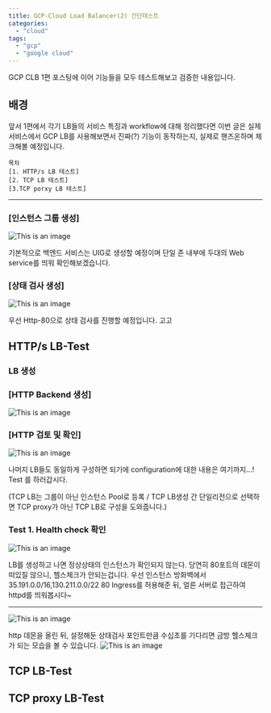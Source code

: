 ```yaml
---
title: GCP-Cloud Load Balancer(2) 간단테스트
categories:
  - "cloud"
tags:
  - "gcp"
  - "google cloud"
---
```

GCP CLB 1편 포스팅에 이어 기능들을 모두 테스트해보고 검증한 내용입니다.

<!--more-->

## 배경
앞서 1편에서 각기 LB들의 서비스 특징과 workflow에 대해 정리했다면
이번 글은 실제 서비스에서 GCP LB를 사용해보면서 진짜(?) 기능이 동작하는지, 실제로 핸즈온하며 체크해볼 예정입니다.

```
목차
[1. HTTP/s LB 테스트]
[2. TCP LB 테스트]
[3.TCP porxy LB 테스트]
```
---

### **[인스턴스 그룹 생성]**
![This is an image](/img/ig.JPG)

기본적으로 백엔드 서비스는 UIG로 생성할 예정이며 단일 존 내부에 두대의 Web service를 띄워 확인해보겠습니다.

### **[상태 검사 생성]**
![This is an image](/img/hc_set.jpg)

우선 Http-80으로 상태 검사를 진행할 예정입니다. 고고

## HTTP/s LB-Test

### LB 생성
### **[HTTP Backend 생성]**
![This is an image](/img/Http_back.jpg)

### **[HTTP 검토 및 확인]**
![This is an image](/img/Http_last.jpg)

나머지 LB들도 동일하게 구성하면 되기에 configuration에 대한 내용은 여기까지...! Test 를 하러갑시다.

 (TCP LB는 그룹이 아닌 인스턴스 Pool로 등록 / TCP LB생성 간 단일리전으로 선택하면 TCP proxy가 아닌 TCP LB로 구성을 도와줍니다.)

### Test 1. Health check 확인 
![This is an image](/img/test_hc.jpg)

LB를 생성하고 나면 정상상태의 인스턴스가 확인되지 않는다. 당연히 80포트의 데몬이 떠있질 않으니, 헬스체크가 안되는겁니다.
우선 인스턴스 방화벽에서 35.191.0.0/16,130.211.0.0/22 80 Ingress를 허용해준 뒤, 얼른 서버로 접근하여 httpd를 띄워봅시다~

---

![This is an image](/img/http_index.jpg)

http 데몬을 올린 뒤, 설정해둔 상태검사 포인트만큼 수십초를 기다리면 금방 헬스체크가 되는 모습을 볼 수 있습니다. 
![This is an image](/img/http_hc_g.jpg)



## TCP LB-Test










## TCP proxy LB-Test





